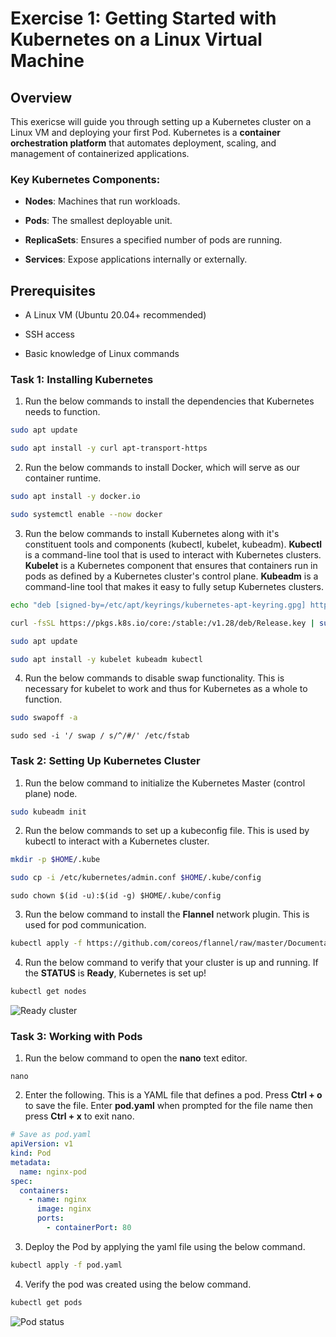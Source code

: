 # Exercise 1: Getting Started with Kubernetes on a Linux Virtual Machine

## Overview

This exericse  will guide you through setting up a Kubernetes cluster on a Linux VM and deploying your first Pod. Kubernetes is a **container orchestration platform** that automates deployment, scaling, and management of containerized applications.

### Key Kubernetes Components:

- **Nodes**: Machines that run workloads.

- **Pods**: The smallest deployable unit.

- **ReplicaSets**: Ensures a specified number of pods are running.

- **Services**: Expose applications internally or externally.

## Prerequisites

- A Linux VM (Ubuntu 20.04+ recommended)

- SSH access

- Basic knowledge of Linux commands

### Task 1: Installing Kubernetes

1. Run the below commands to install the dependencies that Kubernetes needs to function. 

  ```bash
  sudo apt update
  ```

  ```bash
  sudo apt install -y curl apt-transport-https
  ```

2. Run the below commands to install Docker, which will serve as our container runtime. 

  ```bash
  sudo apt install -y docker.io
  ```

  ```bash
  sudo systemctl enable --now docker
  ```

3. Run the below commands to install Kubernetes along with it's constituent tools and components (kubectl, kubelet, kubeadm). **Kubectl** is a command-line tool that is used to interact with Kubernetes clusters. **Kubelet** is a Kubernetes component that ensures that containers run in pods as defined by a Kubernetes cluster's control plane. **Kubeadm** is a command-line tool that makes it easy to fully setup Kubernetes clusters. 

  ```bash
  echo "deb [signed-by=/etc/apt/keyrings/kubernetes-apt-keyring.gpg] https://pkgs.k8s.io/core:/stable:/v1.28/deb/ /" | sudo tee /etc/apt/sources.list.d/kubernetes.list
  ```

  ```bash
  curl -fsSL https://pkgs.k8s.io/core:/stable:/v1.28/deb/Release.key | sudo gpg --dearmor -o /etc/apt/keyrings/kubernetes-apt-keyring.gpg
  ```

  ```bash
  sudo apt update
  ```

  ```bash
  sudo apt install -y kubelet kubeadm kubectl
  ```

4. Run the below commands to disable swap functionality. This is necessary for kubelet to work and thus for Kubernetes as a whole to function.

  ```bash
  sudo swapoff -a
  ```

  ```
  sudo sed -i '/ swap / s/^/#/' /etc/fstab
  ```

### Task 2: Setting Up Kubernetes Cluster

1. Run the below command to initialize the Kubernetes Master (control plane) node. 

  ```bash
  sudo kubeadm init
  ```

2. Run the below commands to set up a kubeconfig file. This is used by kubectl to interact with a Kubernetes cluster. 

  ```bash
  mkdir -p $HOME/.kube
  ```

  ```bash
  sudo cp -i /etc/kubernetes/admin.conf $HOME/.kube/config
  ```

  ```
  sudo chown $(id -u):$(id -g) $HOME/.kube/config
  ```

3. Run the below command to install the **Flannel** network plugin. This is used for pod communication. 

  ```bash
  kubectl apply -f https://github.com/coreos/flannel/raw/master/Documentation/kube-flannel.yml
  ```

4. Run the below command to verify that your cluster is up and running. If the **STATUS** is **Ready**, Kubernetes is set up!

  ```bash
  kubectl get nodes
  ```

   ![Ready cluster](images/ReadyCluster.png)

### Task 3: Working with Pods

1. Run the below command to open the **nano** text editor. 

  ```
  nano
  ```

2. Enter the following. This is a YAML file that defines a pod. Press **Ctrl + o** to save the file. Enter **pod.yaml** when prompted for the file name then press **Ctrl + x** to exit nano. 

  ```yaml
  # Save as pod.yaml
  apiVersion: v1
  kind: Pod
  metadata:
    name: nginx-pod
  spec:
    containers:
      - name: nginx
        image: nginx
        ports:
          - containerPort: 80
  ```

3. Deploy the Pod by applying the yaml file using the below command. 

  ```bash
  kubectl apply -f pod.yaml
  ```

4. Verify the pod was created using the below command. 

  ```bash
  kubectl get pods
  ```

  ![Pod status](images/PodStatus.png)